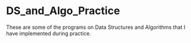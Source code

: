 # DS_and_Algo_Practice
These are some of the programs on Data Structures and Algorithms that I have implemented during practice.
